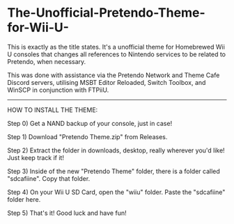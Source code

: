 # The-Unofficial-Pretendo-Theme-for-Wii-U-
This is exactly as the title states. It's a unofficial theme for Homebrewed Wii U consoles that changes all references to Nintendo services to be related to Pretendo, when necessary.

This was done with assistance via the Pretendo Network and Theme Cafe Discord servers, utilising MSBT Editor Reloaded, Switch Toolbox, and WinSCP in conjunction with FTPiiU.

***********************************************************************************************************************************************************************************************
HOW TO INSTALL THE THEME:

Step 0) Get a NAND backup of your console, just in case!

Step 1) Download "Pretendo Theme.zip" from Releases.

Step 2) Extract the folder in downloads, desktop, really wherever you'd like! Just keep track if it!

Step 3) Inside of the new "Pretendo Theme" folder, there is a folder called "sdcafiine". Copy that folder.

Step 4) On your Wii U SD Card, open the "wiiu" folder. Paste the "sdcafiine" folder here. 

Step 5) That's it! Good luck and have fun!

